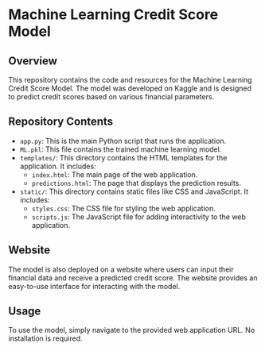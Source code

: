 # Machine Learning Credit Score Model

## Overview
This repository contains the code and resources for the Machine Learning Credit Score Model. The model was developed on Kaggle and is designed to predict credit scores based on various financial parameters.

## Repository Contents
- `app.py`: This is the main Python script that runs the application.
- `ML.pkl`: This file contains the trained machine learning model.
- `templates/`: This directory contains the HTML templates for the application. It includes:
    - `index.html`: The main page of the web application.
    - `predictions.html`: The page that displays the prediction results.
- `static/`: This directory contains static files like CSS and JavaScript. It includes:
    - `styles.css`: The CSS file for styling the web application.
    - `scripts.js`: The JavaScript file for adding interactivity to the web application.

## Website
The model is also deployed on a website where users can input their financial data and receive a predicted credit score. The website provides an easy-to-use interface for interacting with the model.

## Usage
To use the model, simply navigate to the provided web application URL. No installation is required.

